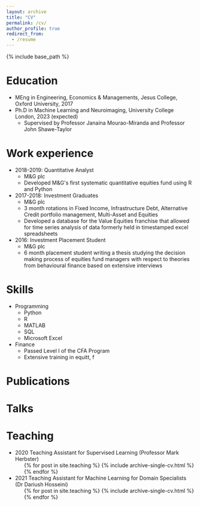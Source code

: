 ```yaml
---
layout: archive
title: "CV"
permalink: /cv/
author_profile: true
redirect_from:
  - /resume
---
```


{% include base_path %}

Education
======
* MEng in Engineering, Economics & Managements, Jesus College, Oxford University, 2017
* Ph.D in Machine Learning and Neuroimaging, University College London, 2023 (expected)
  * Supervised by Professor Janaina Mourao-Miranda and Professor John Shawe-Taylor

Work experience
======
* 2018-2019: Quantitative Analyst
  * M&G plc
  * Developed M&G's first systematic quantitative equities fund using R and Python
* 2017-2018: Investment Graduates
  * M&G plc
  * 3 month rotations in Fixed Income, Infrastructure Debt, Alternative Credit portfolio management, Multi-Asset and Equities
  * Developed a database for the Value Equities franchise that allowed for time series analysis of data formerly held in timestamped excel spreadsheets
* 2016: Investment Placement Student
  * M&G plc
  * 6 month placement student writing a thesis studying the decision making process of equities fund managers with respect to theories from behavioural finance based on extensive interviews
  
Skills
======
* Programming
  * Python
  * R
  * MATLAB
  * SQL
  * Microsoft Excel
* Finance
  * Passed Level I of the CFA Program
  * Extensive training in equitt, f

Publications
======

  
Talks
======

  
Teaching
======
* 2020 Teaching Assistant for Supervised Learning (Professor Mark Herbster)
  <ul>{% for post in site.teaching %}
    {% include archive-single-cv.html %}
  {% endfor %}</ul>
* 2021 Teaching Assistant for Machine Learning for Domain Specialists (Dr Dariush Hosseini)
  <ul>{% for post in site.teaching %}
    {% include archive-single-cv.html %}
  {% endfor %}</ul> 
  
